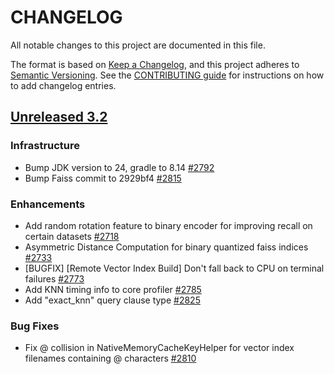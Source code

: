 
# CHANGELOG
All notable changes to this project are documented in this file.

The format is based on [Keep a Changelog](https://keepachangelog.com/en/1.0.0/), and this project adheres to [Semantic Versioning](https://semver.org/spec/v2.0.0.html). See the [CONTRIBUTING guide](./CONTRIBUTING.md#Changelog) for instructions on how to add changelog entries.

## [Unreleased 3.2](https://github.com/opensearch-project/k-NN/compare/main...HEAD)
### Infrastructure
* Bump JDK version to 24, gradle to 8.14 [#2792](https://github.com/opensearch-project/k-NN/pull/2792)
* Bump Faiss commit to 2929bf4 [#2815](https://github.com/opensearch-project/k-NN/pull/2815)

### Enhancements
* Add random rotation feature to binary encoder for improving recall on certain datasets [#2718](https://github.com/opensearch-project/k-NN/pull/2718)
* Asymmetric Distance Computation for binary quantized faiss indices [#2733](https://github.com/opensearch-project/k-NN/pull/2733)
* [BUGFIX] [Remote Vector Index Build] Don't fall back to CPU on terminal failures [#2773](https://github.com/opensearch-project/k-NN/pull/2773)
* Add KNN timing info to core profiler [#2785](https://github.com/opensearch-project/k-NN/pull/2785)
* Add "exact_knn" query clause type [#2825](https://github.com/opensearch-project/k-NN/pull/2825)

### Bug Fixes
* Fix @ collision in NativeMemoryCacheKeyHelper for vector index filenames containing @ characters [#2810](https://github.com/opensearch-project/k-NN/pull/2810)
